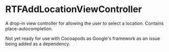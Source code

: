 # RTFAddLocationViewController
A drop-in view controller for allowing the user to select a location. Contains place-autocompletion.

Not yet ready for use with Cocoapods as Google's framework as an issue being added as a dependency.
